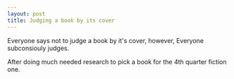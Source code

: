 ```yaml
---
layout: post
title: Judging a book by its cover
---
```


Everyone says not to judge a book by it's cover, however, Everyone subconsiouly judges.

After doing much needed research to pick a book for the 4th quarter fiction one.